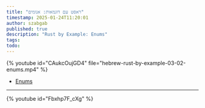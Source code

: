 ```yaml
---
title: "ראסט עם דוגמאות: אנומים"
timestamp: 2025-01-24T11:20:01
author: szabgab
published: true
description: "Rust by Example: Enums"
tags:
todo:
---
```


{% youtube id="CAukcOujGD4" file="hebrew-rust-by-example-03-02-enums.mp4" %}

* [Enums](https://doc.rust-lang.org/stable/rust-by-example/custom_types/enum.html)

---

{% youtube id="Fbxhp7F_cXg" %}
